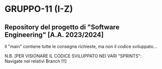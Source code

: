 # GRUPPO-11 (I-Z)
Repository del progetto di "Software Engineering" [A.A. 2023/2024]
-------------------------------------------------------------------


Il "main" contiene tutte le consegne richieste, ma non il codice sviluppato...


N.B.
[PER VISIONARE IL CODICE SVILUPPATO NEI VARI "SPRINTS": Navigate nei relativi Branch !!!]

